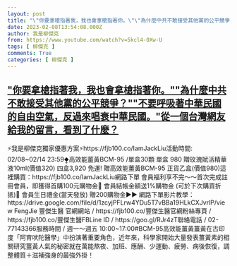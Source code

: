 ```yaml
---
layout: post
title: "\"你要拿槍指著我，我也會拿槍指著你。\"\"為什麼中共不敢接受其他黨的公平競爭？\"\"不要呼吸著中華民國的自由空氣，反過來唱衰中華民國。\"從一個台灣網友給我的留言，看到了什麼？"
date: 2023-02-08T13:54:08.000Z
author: 我是柳傑克
from: https://www.youtube.com/watch?v=5kcl4-0Xw-U
tags: [ 柳傑克 ]
comments: True
categories: [ 柳傑克 ]
---
```

<!--1675864448000-->
["你要拿槍指著我，我也會拿槍指著你。""為什麼中共不敢接受其他黨的公平競爭？""不要呼吸著中華民國的自由空氣，反過來唱衰中華民國。"從一個台灣網友給我的留言，看到了什麼？](https://www.youtube.com/watch?v=5kcl4-0Xw-U)
------

<div>
⚡我是柳傑克獨家優惠方案⚡https://fjb100.co/IamJackLiu活動時間: 02/08~02/14  23:59⧪高效能薑黃BCM-95  /單盒30顆   單盒 980      贈玫瑰賦活精華液10ml(價值320)   四盒3,920    免運! 贈高效能薑黃BCM-95 正貨乙盒(價值980)這裡購買：https://fjb100.co/IamJackLiu網路下單 會員福利享不完～～首次完成註冊會員，即獲得首購100元購物金📌 會員結帳金額送1%購物金 (可於下次購買折抵)📌 會員生日禮金(當天發放) 贈200購物金▶▶ 網路下單影片教學：https://drive.google.com/file/d/1zcyjPFLrw4YDu5T7vBBa19HLkCXJvrlP/view FengJie 豐傑生醫 官網網站 / https://fjb100.co/豐傑生醫官網粉絲專頁 / https://fjb100.co/豐傑生醫FBLine ID / https://goo.gl/RJr4zT聯絡電話 / 02-77143366服務時間 / 週一～週五 10:00~17:00#BCM-95高效能薑黃薑黃在古印度「阿育吠陀醫學」中扮演著重要角色，近年來，科學家開始大量發表薑黃素的相關研究薑黃人氣的秘密就在萬能熬夜、加班、應酬、少運動、疲勞、病後恢復，調整體質＋滋補強身的最強外掛！
</div>
